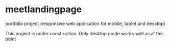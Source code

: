 # meetlandingpage
portfolio project (responsive web application for mobile, tablet and desktop)

This project is under construction. Only desktop mode works well as at this point
